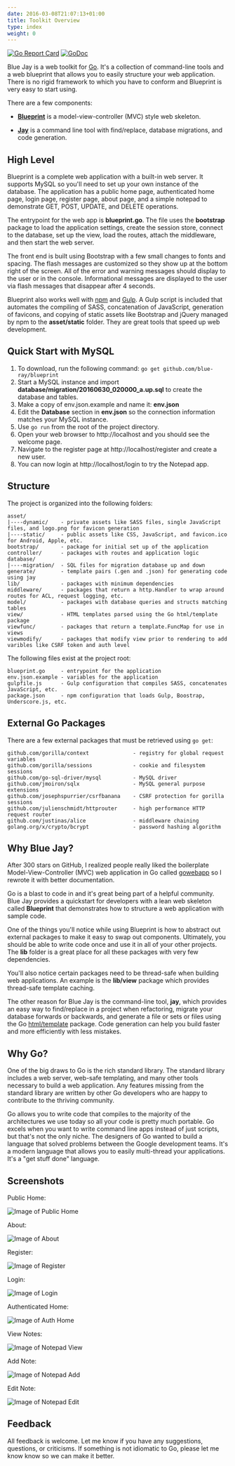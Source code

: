 ```yaml
---
date: 2016-03-08T21:07:13+01:00
title: Toolkit Overview
type: index
weight: 0
---
```


[![Go Report Card](https://goreportcard.com/badge/github.com/blue-jay/blueprint)](https://goreportcard.com/report/github.com/blue-jay/blueprint)
[![GoDoc](https://godoc.org/github.com/blue-jay/blueprint?status.svg)](https://godoc.org/github.com/blue-jay/blueprint)

Blue Jay is a web toolkit for [Go](https://golang.org/). It's a collection of command-line tools and a web blueprint that allows you to easily structure your web application. There is no rigid framework to which you have to conform and Blueprint is very easy to start using.

There are a few components:

- [**Blueprint**](https://github.com/blue-jay/blueprint) is a model-view-controller (MVC) style web skeleton.

- [**Jay**](https://github.com/blue-jay/jay) is a command line tool with find/replace, database migrations, and code generation.

## High Level

Blueprint is a complete web application with a built-in web server.
It supports MySQL so you'll need to set up your own instance of the database.
The application has a public home page, authenticated home page, login page, register page,
about page, and a simple notepad to demonstrate GET, POST, UPDATE, and DELETE operations.

The entrypoint for the web app is **blueprint.go**. The file uses the **bootstrap** package
to load the application settings, create the session store, connect to the database,
set up the view, load the routes, attach the middleware, and then start the web server.

The front end is built using Bootstrap with a few small changes to fonts and spacing. The flash 
messages are customized so they show up at the bottom right of the screen. All of the error and
warning messages should display to the 
user or in the console. Informational messages are displayed to the user via 
flash messages that disappear after 4 seconds.

Blueprint also works well with [npm](https://www.npmjs.com/) and
[Gulp](http://gulpjs.com/). A Gulp script is
included that automates the compiling of SASS, concatenation of JavaScript,
generation of favicons, and copying of static assets like Bootstrap and jQuery
managed by npm to the **asset/static** folder. They are great tools that speed up
web development.

## Quick Start with MySQL

1. To download, run the following command: `go get github.com/blue-ray/blueprint`
1. Start a MySQL instance and import **database/migration/20160630_020000_a.up.sql** to create the database and tables.
1. Make a copy of env.json.example and name it: **env.json**
1. Edit the **Database** section in **env.json** so the connection information matches your MySQL instance.
1. Use `go run` from the root of the project directory.
1. Open your web browser to http://localhost and you should see the welcome page.
1. Navigate to the register page at http://localhost/register and create a new user.
1. You can now login at http://localhost/login to try the Notepad app.

## Structure

The project is organized into the following folders:

```text
asset/
|----dynamic/    - private assets like SASS files, single JavaScript files, and logo.png for favicon generation
|----static/     - public assets like CSS, JavaScript, and favicon.ico for Android, Apple, etc.
bootstrap/	     - package for initial set up of the application
controller/	     - packages with routes and application logic
database/
|----migration/  - SQL files for migration database up and down
generate/	     - template pairs (.gen and .json) for generating code using jay
lib/             - packages with minimum dependencies
middleware/      - packages that return a http.Handler to wrap around routes for ACL, request logging, etc.
model/		     - packages with database queries and structs matching tables
view/            - HTML templates parsed using the Go html/template package
viewfunc/        - packages that return a template.FuncMap for use in views
viewmodify/      - packages that modify view prior to rendering to add varibles like CSRF token and auth level
```

The following files exist at the project root:

```text
blueprint.go     - entrypoint for the application
env.json.example - variables for the application
gulpfile.js      - Gulp configuration that compiles SASS, concatenates JavaScript, etc.
package.json     - npm configuration that loads Gulp, Boostrap, Underscore.js, etc.
```

## External Go Packages

There are a few external packages that must be retrieved using `go get`:

```text
github.com/gorilla/context				- registry for global request variables
github.com/gorilla/sessions				- cookie and filesystem sessions
github.com/go-sql-driver/mysql 			- MySQL driver
github.com/jmoiron/sqlx 				- MySQL general purpose extensions
github.com/josephspurrier/csrfbanana 	- CSRF protection for gorilla sessions
github.com/julienschmidt/httprouter 	- high performance HTTP request router
github.com/justinas/alice				- middleware chaining
golang.org/x/crypto/bcrypt 				- password hashing algorithm
```

## Why Blue Jay?

After 300 stars on GitHub, I realized people really liked the boilerplate 
Model-View-Controller (MVC) web application in Go called
[gowebapp](https://github.com/josephspurrier/gowebapp) so I rewrote it with
better documentation.

Go is a blast to code in and it's great being part of a helpful community.
Blue Jay provides a quickstart for developers with a lean web skeleton called
**Blueprint** that demonstrates how to structure a web application with sample
code.

One of the things you'll notice while using Blueprint is how to abstract out
external packages to make it easy to swap out components. Ultimately, you should
be able to write code once and use it in all of your other projects. The **lib**
folder is a great place for all these packages with very few dependencies.

You'll also notice certain packages need to be thread-safe when building web applications.
An example is the **lib/view** package which provides thread-safe template caching.

The other reason for Blue Jay is the command-line tool, **jay**, which provides an easy way
to find/replace in a project when refactoring, migrate your database forwards or backwards, and
generate a file or sets or files using the Go [html/template](https://golang.org/pkg/html/template/)
package. Code generation can help you build faster and more efficiently with less mistakes.

## Why Go?

One of the big draws to Go is the rich standard library. The standard library includes a web server,
web-safe templating, and
many other tools necessary to build a web application. Any features missing from the standard library are
written by other Go developers who are happy to contribute to the thriving community.

Go allows you to write code that compiles to the majority of the architectures we use today so all your
code is pretty much portable. Go excels when you want to write command line apps instead of just scripts,
but that's not the only niche.
The designers of Go wanted to build a language that solved problems between the Google development teams.
It's a modern language that allows you to easily multi-thread your applications. It's a "get stuff done"
language.

## Screenshots

Public Home:

![Image of Public Home](https://cloud.githubusercontent.com/assets/2394539/11319464/e2cd0eac-9045-11e5-9b24-5e480240cd69.jpg)

About:

![Image of About](https://cloud.githubusercontent.com/assets/2394539/11319462/e2c4d2d2-9045-11e5-805f-8b40598c92c3.jpg)

Register:

![Image of Register](https://cloud.githubusercontent.com/assets/2394539/11319466/e2d03500-9045-11e5-9c8e-c28fe663ed0f.jpg)

Login:

![Image of Login](https://cloud.githubusercontent.com/assets/2394539/11319463/e2cd1a00-9045-11e5-8b8e-68030d870cbe.jpg)

Authenticated Home:

![Image of Auth Home](https://cloud.githubusercontent.com/assets/2394539/14809208/75f340d2-0b59-11e6-8d2a-cd26ee872281.PNG)

View Notes:

![Image of Notepad View](https://cloud.githubusercontent.com/assets/2394539/14809205/75f08432-0b59-11e6-8737-84ee796bd82e.PNG)

Add Note:

![Image of Notepad Add](https://cloud.githubusercontent.com/assets/2394539/14809207/75f338f8-0b59-11e6-9719-61355957996c.PNG)

Edit Note:

![Image of Notepad Edit](https://cloud.githubusercontent.com/assets/2394539/14809206/75f33970-0b59-11e6-8acf-b3d533477aac.PNG)

## Feedback

All feedback is welcome. Let me know if you have any suggestions, questions, or criticisms. 
If something is not idiomatic to Go, please let me know know so we can make it better.